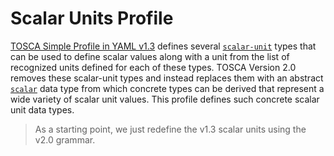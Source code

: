 # Scalar Units Profile

[TOSCA Simple Profile in YAML
v1.3](https://docs.oasis-open.org/tosca/TOSCA-Simple-Profile-YAML/v1.3/TOSCA-Simple-Profile-YAML-v1.3.html)
defines several
[`scalar-unit`](https://docs.oasis-open.org/tosca/TOSCA-Simple-Profile-YAML/v1.3/TOSCA-Simple-Profile-YAML-v1.3.html#TYPE_TOSCA_SCALAR_UNIT)
types that can be used to define scalar values along with a unit from
the list of recognized units defined for each of these types. TOSCA
Version 2.0 removes these scalar-unit types and instead replaces them
with an abstract
[`scalar`](https://docs.oasis-open.org/tosca/TOSCA/v2.0/TOSCA-v2.0.html#scalar)
data type from which concrete types can be derived that represent a
wide variety of scalar unit values. This profile defines such concrete
scalar unit data types.

> As a starting point, we just redefine the v1.3 scalar units using
  the v2.0 grammar.
